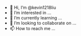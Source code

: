 - 👋 Hi, I’m @kevin1218liu
- 👀 I’m interested in ...
- 🌱 I’m currently learning ...
- 💞️ I’m looking to collaborate on ...
- 📫 How to reach me ...

<!---
kevin1218liu/kevin1218liu is a ✨ special ✨ repository because its `README.md` (this file) appears on your GitHub profile.
You can click the Preview link to take a look at your changes.
--->
